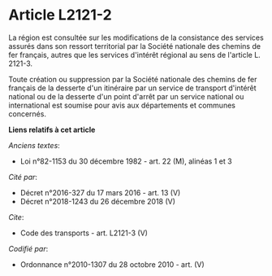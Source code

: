 # Article L2121-2

La région est consultée sur les modifications de la consistance des services assurés dans son ressort territorial par la
Société nationale des chemins de fer français, autres que les services d'intérêt régional au sens de l'article L. 2121-3. 

Toute création ou suppression par la Société nationale des chemins de fer français de la desserte d'un itinéraire par un
service de transport d'intérêt national ou de la desserte d'un point d'arrêt par un service national ou international est
soumise pour avis aux départements et communes concernés.

**Liens relatifs à cet article**

_Anciens textes_:

  - Loi n°82-1153 du 30 décembre 1982 - art. 22 (M), alinéas 1 et 3

_Cité par_:

  - Décret n°2016-327 du 17 mars 2016 - art. 13 (V)
  - Décret n°2018-1243 du 26 décembre 2018 (V)

_Cite_:

  - Code des transports - art. L2121-3 (V)

_Codifié par_:

  - Ordonnance n°2010-1307 du 28 octobre 2010 - art. (V)
